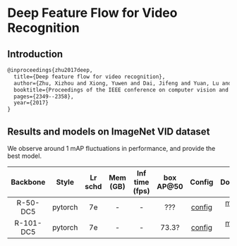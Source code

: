 # Deep Feature Flow for Video Recognition

## Introduction

```latex
@inproceedings{zhu2017deep,
  title={Deep feature flow for video recognition},
  author={Zhu, Xizhou and Xiong, Yuwen and Dai, Jifeng and Yuan, Lu and Wei, Yichen},
  booktitle={Proceedings of the IEEE conference on computer vision and pattern recognition},
  pages={2349--2358},
  year={2017}
}
```

## Results and models on ImageNet VID dataset
We observe around 1 mAP fluctuations in performance, and provide the best model.

|    Backbone     |  Style  | Lr schd | Mem (GB) | Inf time (fps) | box AP@50 | Config | Download |
| :-------------: | :-----: | :-----: | :------: | :------------: | :----: | :------: | :--------: |
|    R-50-DC5     |  pytorch  |   7e    | -        | -              | ??? | [config](https://github.com/open-mmlab/mmtracking/blob/master/configs/vid/dff/dff_faster_rcnn_r50_dc5_1x_imagenetvid.py) | [model](MODEL_LINK) &#124; [log](LOG_LINK) |
|    R-101-DC5     |  pytorch  |   7e    | -        | -              | 73.3? | [config](https://github.com/open-mmlab/mmtracking/blob/master/configs/vid/dff/dff_faster_rcnn_r101_dc5_1x_imagenetvid.py) | [model](MODEL_LINK) &#124; [log](LOG_LINK) |
